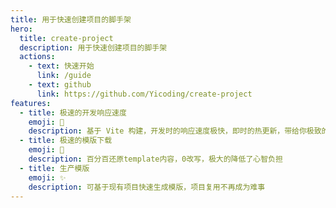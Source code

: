 ```yaml
---
title: 用于快速创建项目的脚手架
hero:
  title: create-project
  description: 用于快速创建项目的脚手架
  actions:
    - text: 快速开始
      link: /guide
    - text: github
      link: https://github.com/Yicoding/create-project
features:
  - title: 极速的开发响应速度
    emoji: 🚀
    description: 基于 Vite 构建，开发时的响应速度极快，即时的热更新，带给你极致的开发体验。
  - title: 极速的模版下载
    emoji: 🎨
    description: 百分百还原template内容，0改写，极大的降低了心智负担
  - title: 生产模版
    emoji: ✨
    description: 可基于现有项目快速生成模版，项目复用不再成为难事
---
```

